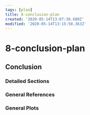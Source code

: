 ```yaml
---
tags: [plan]
title: 8-conclusion-plan
created: '2020-05-14T13:07:30.680Z'
modified: '2020-05-14T13:15:50.363Z'
---
```


# 8-conclusion-plan

## Conclusion

### Detailed Sections

### General References

### General Plots
